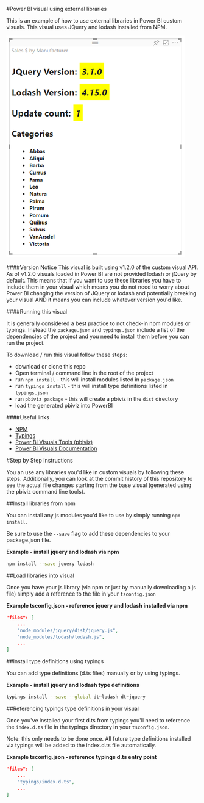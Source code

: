 #Power BI visual using external libraries

This is an example of how to use external libraries in Power BI custom visuals. This visual uses JQuery and lodash installed from NPM.

![Power BI visual using JQuery and lodash](screenshot.png)

####Version Notice
This visual is built using v1.2.0 of the custom visual API. As of v1.2.0 visuals loaded in Power BI are not provided lodash or jQuery by default. This means that if you want to use these libraries you have to include them in your visual which means you do not need to worry about Power BI changing the version of JQuery or lodash and potentially breaking your visual AND it means you can include whatever version you'd like.

####Running this visual

It is generally considered a best practice to not check-in npm modules or typings. Instead the `package.json` and `typings.json` include a list of the dependencies of the project and you need to install them before you can run the project.

To download / run this visual follow these steps:

* download or clone this repo
* Open terminal / command line in the root of the project
* run `npm install` - this will install modules listed in `package.json`
* run `typings install` - this will install type definitions listed in `typings.json`
* run `pbiviz package` - this will create a pbiviz in the `dist` directory
* load the generated pbiviz into PowerBI

####Useful links

* [NPM](https://www.npmjs.com/)
* [Typings](https://github.com/typings/typings)
* [Power BI Visuals Tools (pbiviz)](https://github.com/microsoft/powerbi-visuals-tools)
* [Power BI Visuals Documentation](https://github.com/microsoft/powerbi-visuals)
 
#Step by Step Instructions

You an use any libraries you'd like in custom visuals by following these steps. Additionally, you can look at the commit history of this repository to see the actual file changes starting from the base visual (generated using the pbiviz command line tools).

##Install libraries from npm

You can install any js modules you'd like to use by simply running `npm install`.

Be sure to use the `--save` flag to add these dependencies to your package.json file.

**Example - install jquery and lodash via npm**

```bash
npm install --save jquery lodash
```

##Load libraries into visual

Once you have your js library (via npm or just by manually downloading a js file) simply add a reference to the file in your `tsconfig.json`

**Example tsconfig.json - reference jquery and lodash installed via npm**

```json
"files": [
    ...
    "node_modules/jquery/dist/jquery.js",
    "node_modules/lodash/lodash.js",
    ...
]  
```

##Install type definitions using typings

You can add type definitions (d.ts files) manually or by using typings. 

**Example - install jquery and lodash type definitions**

```bash
typings install --save --global dt~lodash dt~jquery
```

##Referencing typings type definitions in your visual

Once you've installed your first d.ts from typings you'll need to reference the `index.d.ts` file in the typings directory in your `tsconfig.json`.

Note: this only needs to be done once. All future type definitions installed via typings will be added to the index.d.ts file automatically.

**Example tsconfig.json - reference typings d.ts entry point**

```json
"files": [
    ...
    "typings/index.d.ts",
    ...
]  
```


